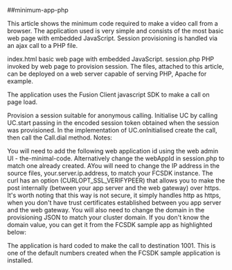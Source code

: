 ##minimum-app-php


This article shows the minimum code required to make a video call from a browser. The application used is very simple and consists of the most basic web page with embedded JavaScript. Session provisioning is handled via an ajax call to a PHP file.

index.html
basic web page with embedded JavaScript.
session.php
PHP invoked by web page to provision session.
The files, attached to this article, can be deployed on a web server capable of serving PHP, Apache for example.

The application uses the Fusion Client javascript SDK to make a call on page load.

Provision a session suitable for anonymous calling.
Initialise UC by calling UC.start passing in the encoded session token obtained when the session was provisioned.
In the implementation of UC.onInitialised create the call, then call the Call.dial method.
Notes:

You will need to add the following web application id using the web admin UI - the-minimal-code.
Alternatively change the webAppId in session.php to match one already created.
AYou will need to change the IP address in the source files, your.server.ip.address, to match your FCSDK instance.
The curl has an option (CURLOPT_SSL_VERIFYPEER) that allows you to make the post internally (between your app server and the web gateway) over https. It's worth noting that this way is not secure, it simply handles http as https, when you don't have trust certificates established between you app server and the web gateway.
You will also need to change the domain in the provisioning JSON to match your cluster domain. If you don't know the domain value, you can get it from the FCSDK sample app as highlighted below:


The application is hard coded to make the call to destination 1001. This is one of the default numbers created when the FCSDK sample application is installed.

